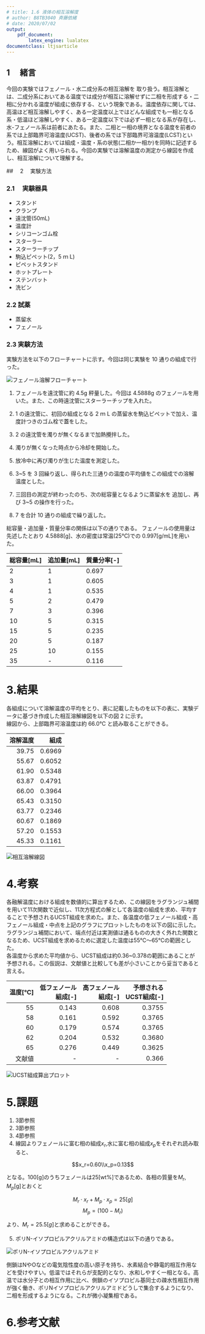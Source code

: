 ```yaml
---
# title: 1.6 液体の相互溶解度
# author: B8TB3040 斉藤依緒
# date: 2020/07/02
output:
    pdf_document:
        latex_engine: lualatex
documentclass: ltjsarticle
---
```


## 1 　緒言

今回の実験ではフェノール・水二成分系の相互溶解を
取り扱う。相互溶解とは、二成分系においてある温度では成分が相互に溶解せずに二相を形成する・二相に分かれる温度が組成に依存する、という現象である。温度依存に関しては、高温ほど相互溶解しやすく、ある一定温度以上ではどんな組成でも一相となる系・低温ほど溶解しやすく、ある一定温度以下では必ず一相となる系が存在し、水-フェノール系は前者にあたる。また、二相と一相の境界となる温度を前者の系では上部臨界可溶温度(UCST)、後者の系では下部臨界可溶温度(LCST)という。相互溶解においては組成・温度・系の状態(二相か一相か)を同時に記述するため、線図がよく用いられる。今回の実験では溶解温度の測定から線図を作成し、相互溶解について理解する。

##　 2 　実験方法

### 2.1 　実験器具

-   スタンド
-   クランプ
-   遠沈管(50mL)
-   温度計
-   シリコーンゴム栓
-   スターラー
-   スターラーチップ
-   駒込ピペット(2，5 ｍ L)
-   ピペットスタンド
-   ホットプレート
-   ステンバット
-   洗ビン

### 2.2 試薬

-   蒸留水
-   フェノール

### 2.3 実験方法

実験方法を以下のフローチャートに示す。今回は同じ実験を 10 通りの組成で行った。

![フェノール溶解フローチャート](phenole.png)

1. フェノールを遠沈管に約 4.5g 秤量した。今回は 4.5888g のフェノールを用いた。また、この時遠沈管にスターラーチップを入れた。

1. 1 の遠沈管に、初回の組成となる 2 ｍ L の蒸留水を駒込ピペットで加え、温度計つきのゴム栓で蓋をした。

1. 2 の遠沈管を濁りが無くなるまで加熱攪拌した。

1. 濁りが無くなった時点から冷却を開始した。

1. 放冷中に再び濁りが生じた温度を測定した。

1. 3~5 を 3 回繰り返し、得られた三通りの温度の平均値をこの組成での溶解温度とした。

1. 三回目の測定が終わったのち、次の総容量となるように蒸留水を
   追加し、再び 3~5 の操作を行った。

1. 7 を合計 10 通りの組成で繰り返した。

総容量・追加量・質量分率の関係は以下の通りである。
フェノールの使用量は先述したとおり 4.5888[g]、水の密度は常温(25℃)での 0.997[g/mL]を用いた。

| 総容量[mL] | 追加量[mL] | 質量分率[-] |
|------------|------------|-------------|
| 2          | 1          | 0.697       |
| 3          | 1          | 0.605       |
| 4          | 1          | 0.535       |
| 5          | 2          | 0.479       |
| 7          | 3          | 0.396       |
| 10         | 5          | 0.315       |
| 15         | 5          | 0.235       |
| 20         | 5          | 0.187       |
| 25         | 10         | 0.155       |
| 35         | -          | 0.116       |

# 3.結果

各組成について溶解温度の平均をとり、表に記載したものを以下の表に、実験データに基づき作成した相互溶解線図を以下の図 2 に示す。  
線図から、上部臨界可溶温度は約 66.0℃ と読み取ることができる。  

| 溶解温度 |   組成 |
|---------:|-------:|
|    39.75 | 0.6969 |
|    55.67 | 0.6052 |
|    61.90 | 0.5348 |
|    63.87 | 0.4791 |
|    66.00 | 0.3964 |
|    65.43 | 0.3150 |
|    63.77 | 0.2346 |
|    60.67 | 0.1869 |
|    57.20 | 0.1553 |
|    45.33 | 0.1161 |

![相互溶解線図](相互溶解差し替え済み.png)

# 4.考察

各融解温度における組成を数値的に算出するため、この線図をラグランジュ補間を用いて11次関数で近似し、11次方程式の解として各温度の組成を求め、平均することで予想されるUCST組成を求めた。また、各温度の低フェノール組成・高フェノール組成・中点を上記のグラフにプロットしたものを以下の図に示した。ラグランジュ補間において、端点付近は実測値は通るものの大きく外れた関数となるため、UCST組成を求めるために選定した温度は55℃～65℃の範囲とした。  
各温度から求めた平均値から、UCST組成は約0.36~0.378の範囲にあることが予想される。この仮説は、文献値と比較しても差が小さいことから妥当であると言える。  


| 温度[℃] | 低フェノール<br>組成[-] | 高フェノール<br>組成[-] | 予想される<br>UCST組成[-] |
|--------:|------------------------:|------------------------:|--------------------------:|
|      55 |                   0.143 |                   0.608 |                    0.3755 |
|      58 |                   0.161 |                   0.592 |                    0.3765 |
|      60 |                   0.179 |                   0.574 |                    0.3765 |
|      62 |                   0.204 |                   0.532 |                    0.3680 |
|      65 |                   0.276 |                   0.449 |                    0.3625 |
|  文献値 |                       - |                       - |                     0.366 |
![UCST組成算出プロット](ラグランジュ補間した.png)  

# 5.課題

1. 3節参照
2. 3節参照
3. 4節参照
4. 線図よりフェノールに富む相の組成$x_r$,水に富む相の組成$x_p$をそれぞれ読み取ると、

$$x_r=0.60\\x_p=0.13$$

となる。100[g]のうちフェノールは25[wt%]であるため、各相の質量を$M_r,M_p$[g]とおくと

$$M_r\cdot x_r + M_p\cdot x_p = 25[g]$$
$$M_p = (100-M_r)$$

より、$M_r=25.5[g]$と求めることができる。

5. ポリN-イソプロピルアクリルアミドの構造式は以下の通りである。  

![ポリN-イソプロピルアクリルアミド](pnipam.png)  

側鎖はNやOなどの電気陰性度の高い原子を持ち、水素結合や静電的相互作用などを受けやすい。低温ではそれらが支配的となり、水和しやすく一相となる。高温では水分子との相互作用に比べ、側鎖のイソプロピル基同士の疎水性相互作用が強く働き、ポリNイソプロピルアクリルアミドどうしで集合するようになり、二相を形成するようになる。これが微小凝集相である。

# 6.参考文献

